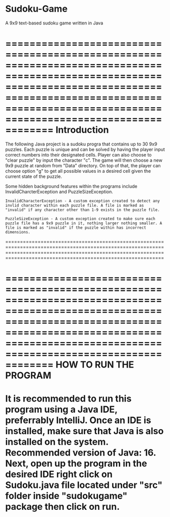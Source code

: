# Sudoku-Game
 A 9x9 text-based sudoku game written in Java

========================================================================================================================================================================================================================
Introduction
========================================================================================================================================================================================================================
The following Java project is a sudoku progra that contains up to 30 9x9 puzzles.
Each puzzle is unique and can be solved by having the player input correct numbers into their designated cells.
Player can also choose to "clear puzzle" by input the character "c".
The game will then choose a new 9x9 puzzle at random from "Data\" directory.
On top of that, the player can choose option "g" to get all possible values in a desired cell given the current state of the puzzle.

Some hidden background features within the programs include InvalidCharcterException and PuzzleSizeException.

    InvalidCharacterException - A custom exception created to detect any invlid character within each puzzle file. A file is marked as "invalid" if any character other than 1-9 exists in the puzzle file.

    PuzzleSizeException - A custom exception created to make sure each puzzle file has a 9x9 puzzle in it, nothing larger nothing smaller. A file is marked as "invalid" if the puzzle within has incorrect dimensions.
========================================================================================================================================================================================================================


========================================================================================================================================================================================================================
HOW TO RUN THE PROGRAM
========================================================================================================================================================================================================================
It is recommended to run this program using a Java IDE, preferrably IntelliJ.
Once an IDE is installed, make sure that Java is also installed on the system.
Recommended version of Java: 16.
Next,
    open up the program in the desired IDE
    right click on Sudoku.java file located under "src" folder inside "sudokugame" package
    then click on run.
========================================================================================================================================================================================================================